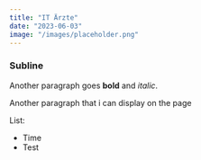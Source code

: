 ```yaml
---
title: "IT Ärzte"
date: "2023-06-03"
image: "/images/placeholder.png"
---
```


### Subline
Another paragraph goes __bold__ and _italic_.

Another paragraph that i can display on the page

List:
* Time
* Test